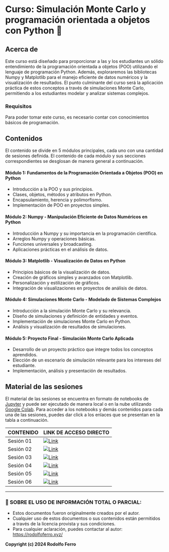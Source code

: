 # Curso: Simulación Monte Carlo y programación orientada a objetos con Python 🐍

## Acerca de

Este curso está diseñado para proporcionar a las y los estudiantes un sólido entendimiento de la programación orientada a objetos (POO) utilizando el lenguaje de programación Python. Además, exploraremos las bibliotecas Numpy y Matplotlib para el manejo eficiente de datos numéricos y la visualización de resultados. El punto culminante del curso será la aplicación práctica de estos conceptos a través de simulaciones Monte Carlo, permitiendo a los estudiantes modelar y analizar sistemas complejos.

### Requisitos

Para poder tomar este curso, es necesario contar con conocimientos básicos de programación.

## Contenidos

El contenido se divide en 5 módulos principales, cada uno con una cantidad de sesiones definida. El contenido de cada módulo y sus secciones correspondientes se desglosan de manera general a continuación.

#### **Módulo 1: Fundamentos de la Programación Orientada a Objetos (POO) en Python**

- Introducción a la POO y sus principios.
- Clases, objetos, métodos y atributos en Python.
- Encapsulamiento, herencia y polimorfismo.
- Implementación de POO en proyectos simples.

#### **Módulo 2: Numpy - Manipulación Eficiente de Datos Numéricos en Python**

- Introducción a Numpy y su importancia en la programación científica.
- Arreglos Numpy y operaciones básicas.
- Funciones universales y broadcasting.
- Aplicaciones prácticas en el análisis de datos.

#### **Módulo 3: Matplotlib - Visualización de Datos en Python**

- Principios básicos de la visualización de datos.
- Creación de gráficos simples y avanzados con Matplotlib.
- Personalización y estilización de gráficos.
- Integración de visualizaciones en proyectos de análisis de datos.


#### **Módulo 4: Simulaciones Monte Carlo - Modelado de Sistemas Complejos**

- Introducción a la simulación Monte Carlo y su relevancia.
- Diseño de simulaciones y definición de entidades y eventos.
- Implementación de simulaciones Monte Carlo en Python.
- Análisis y visualización de resultados de simulaciones.


#### **Módulo 5: Proyecto Final - Simulación Monte Carlo Aplicada**

- Desarrollo de un proyecto práctico que integre todos los conceptos aprendidos.
- Elección de un escenario de simulación relevante para los intereses del estudiante.
- Implementación, análisis y presentación de resultados.


## Material de las sesiones

El material de las sesiones se encuentra en formato de notebooks de [Jupyter](https://jupyter.org/) y puede ser ejecutado de manera local o en la nube utilizando [Google Colab](https://colab.google/). Para acceder a los notebooks y demás contenidos para cada una de las sesiones, puedes dar click a los enlaces que se presentan en la tabla a continuación.

| CONTENIDO | LINK DE ACCESO DIRECTO |
| --------- | ---------------------- |
| Sesión 01 | [![Link](https://img.shields.io/badge/Link%20a%20contenidos-8A2BE2)]() |
| Sesión 02 | [![Link](https://img.shields.io/badge/Link%20a%20contenidos-8A2BE2)]() |
| Sesión 03 | [![Link](https://img.shields.io/badge/Link%20a%20contenidos-8A2BE2)]() |
| Sesión 04 | [![Link](https://img.shields.io/badge/Link%20a%20contenidos-8A2BE2)]() |
| Sesión 05 | [![Link](https://img.shields.io/badge/Link%20a%20contenidos-8A2BE2)]() |
| Sesión 06 | [![Link](https://img.shields.io/badge/Link%20a%20contenidos-8A2BE2)]() |


---

### **🔐 SOBRE EL USO DE INFORMACIÓN TOTAL O PARCIAL:**

- Estos documentos fueron originalmente creados por el autor.
- Cualquier uso de estos documentos o sus contenidos están permitidos a través de la licencia provista y sus condiciones.
- Para cualquier aclaración, puedes contactar al autor: https://rodolfoferro.xyz/

**Copyright (c) 2024 Rodolfo Ferro**